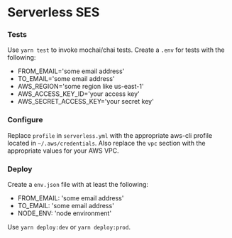 # Serverless SES
### Tests
Use `yarn test` to invoke mochai/chai tests. Create a `.env` for tests with the following:
* FROM_EMAIL='some email address'
* TO_EMAIL='some email address'
* AWS_REGION='some region like us-east-1'
* AWS_ACCESS_KEY_ID='your access key'
* AWS_SECRET_ACCESS_KEY='your secret key'

### Configure
Replace `profile` in `serverless.yml` with the appropriate aws-cli profile located in `~/.aws/credentials`.
Also replace the `vpc` section with the appropriate values for your AWS VPC.

### Deploy
Create a `env.json` file with at least the following:
* FROM_EMAIL: 'some email address'
* TO_EMAIL: 'some email address'
* NODE_ENV: 'node environment'

Use `yarn deploy:dev` or `yarn deploy:prod`.
